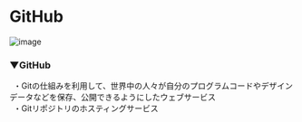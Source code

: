 # GitHub
![image](https://user-images.githubusercontent.com/81621944/209925194-1cb1cd33-0755-4354-ad46-17a64409b097.png)

### ▼GitHub
&ensp;・Gitの仕組みを利用して、世界中の人々が自分のプログラムコードやデザインデータなどを保存、公開できるようにしたウェブサービス<br>
&ensp;・Gitリポジトリのホスティングサービス<br>
<br>
